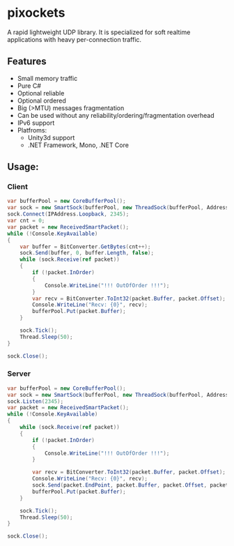 # pixockets
A rapid lightweight UDP library.
It is specialized for soft realtime applications with heavy per-connection traffic.

## Features
* Small memory traffic
* Pure C#
* Optional reliable
* Optional ordered
* Big (>MTU) messages fragmentation
* Can be used without any reliability/ordering/fragmentation overhead
* IPv6 support
* Platfroms:
   * Unity3d support
   * .NET Framework, Mono, .NET Core

## Usage:
### Client
```csharp
var bufferPool = new CoreBufferPool();
var sock = new SmartSock(bufferPool, new ThreadSock(bufferPool, AddressFamily.InterNetwork), null);
sock.Connect(IPAddress.Loopback, 2345);
var cnt = 0;
var packet = new ReceivedSmartPacket();
while (!Console.KeyAvailable)
{
    var buffer = BitConverter.GetBytes(cnt++);
    sock.Send(buffer, 0, buffer.Length, false);
    while (sock.Receive(ref packet))
    {
        if (!packet.InOrder)
        {
            Console.WriteLine("!!! OutOfOrder !!!");
        }
        var recv = BitConverter.ToInt32(packet.Buffer, packet.Offset);
        Console.WriteLine("Recv: {0}", recv);
        bufferPool.Put(packet.Buffer);
    }

    sock.Tick();
    Thread.Sleep(50);
}

sock.Close();

```
### Server
```csharp
var bufferPool = new CoreBufferPool();
var sock = new SmartSock(bufferPool, new ThreadSock(bufferPool, AddressFamily.InterNetwork), null);
sock.Listen(2345);
var packet = new ReceivedSmartPacket();
while (!Console.KeyAvailable)
{
    while (sock.Receive(ref packet))
    {
        if (!packet.InOrder)
        {
            Console.WriteLine("!!! OutOfOrder !!!");
        }

        var recv = BitConverter.ToInt32(packet.Buffer, packet.Offset);
        Console.WriteLine("Recv: {0}", recv);
        sock.Send(packet.EndPoint, packet.Buffer, packet.Offset, packet.Length, false);
        bufferPool.Put(packet.Buffer);
    }

    sock.Tick();
    Thread.Sleep(50);
}

sock.Close();

```
